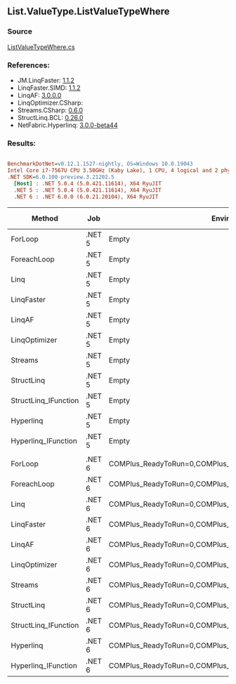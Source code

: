 ﻿## List.ValueType.ListValueTypeWhere

### Source
[ListValueTypeWhere.cs](../LinqBenchmarks/List/ValueType/ListValueTypeWhere.cs)

### References:
- JM.LinqFaster: [1.1.2](https://www.nuget.org/packages/JM.LinqFaster/1.1.2)
- LinqFaster.SIMD: [1.1.2](https://www.nuget.org/packages/LinqFaster.SIMD/1.0.3)
- LinqAF: [3.0.0.0](https://www.nuget.org/packages/LinqAF/3.0.0.0)
- LinqOptimizer.CSharp: [](https://www.nuget.org/packages/LinqOptimizer.CSharp/)
- Streams.CSharp: [0.6.0](https://www.nuget.org/packages/Streams.CSharp/0.6.0)
- StructLinq.BCL: [0.26.0](https://www.nuget.org/packages/StructLinq/0.26.0)
- NetFabric.Hyperlinq: [3.0.0-beta44](https://www.nuget.org/packages/NetFabric.Hyperlinq/3.0.0-beta44)

### Results:
``` ini

BenchmarkDotNet=v0.12.1.1527-nightly, OS=Windows 10.0.19043
Intel Core i7-7567U CPU 3.50GHz (Kaby Lake), 1 CPU, 4 logical and 2 physical cores
.NET SDK=6.0.100-preview.3.21202.5
  [Host] : .NET 5.0.4 (5.0.421.11614), X64 RyuJIT
  .NET 5 : .NET 5.0.4 (5.0.421.11614), X64 RyuJIT
  .NET 6 : .NET 6.0.0 (6.0.21.20104), X64 RyuJIT


```
|               Method |    Job |                                                   EnvironmentVariables |  Runtime | Count |        Mean |       Error |      StdDev |      Median | Ratio | RatioSD |   Gen 0 |  Gen 1 | Gen 2 | Allocated |
|--------------------- |------- |----------------------------------------------------------------------- |--------- |------ |------------:|------------:|------------:|------------:|------:|--------:|--------:|-------:|------:|----------:|
|              ForLoop | .NET 5 |                                                                  Empty | .NET 5.0 |   100 |    585.4 ns |     1.87 ns |     1.56 ns |    585.0 ns |  1.00 |    0.00 |       - |      - |     - |         - |
|          ForeachLoop | .NET 5 |                                                                  Empty | .NET 5.0 |   100 |    804.0 ns |     3.75 ns |     3.51 ns |    802.9 ns |  1.37 |    0.01 |       - |      - |     - |         - |
|                 Linq | .NET 5 |                                                                  Empty | .NET 5.0 |   100 |  1,531.3 ns |    10.91 ns |     9.67 ns |  1,529.4 ns |  2.62 |    0.02 |  0.0877 |      - |     - |     184 B |
|           LinqFaster | .NET 5 |                                                                  Empty | .NET 5.0 |   100 |  1,478.7 ns |    24.01 ns |    22.46 ns |  1,483.1 ns |  2.52 |    0.04 |  3.8605 |      - |     - |   8,088 B |
|               LinqAF | .NET 5 |                                                                  Empty | .NET 5.0 |   100 |  1,920.4 ns |    25.76 ns |    24.10 ns |  1,923.1 ns |  3.28 |    0.04 |       - |      - |     - |         - |
|        LinqOptimizer | .NET 5 |                                                                  Empty | .NET 5.0 |   100 | 55,075.9 ns |   969.35 ns |   906.73 ns | 55,263.8 ns | 94.15 |    1.52 | 73.9746 | 0.2441 |     - | 155,449 B |
|              Streams | .NET 5 |                                                                  Empty | .NET 5.0 |   100 |  2,373.1 ns |     9.04 ns |     8.45 ns |  2,372.9 ns |  4.05 |    0.02 |  0.4044 |      - |     - |     848 B |
|           StructLinq | .NET 5 |                                                                  Empty | .NET 5.0 |   100 |    685.6 ns |     1.13 ns |     1.00 ns |    685.6 ns |  1.17 |    0.00 |  0.0191 |      - |     - |      40 B |
| StructLinq_IFunction | .NET 5 |                                                                  Empty | .NET 5.0 |   100 |    597.4 ns |     2.21 ns |     1.96 ns |    597.3 ns |  1.02 |    0.00 |       - |      - |     - |         - |
|            Hyperlinq | .NET 5 |                                                                  Empty | .NET 5.0 |   100 |  1,169.0 ns |     4.18 ns |     3.71 ns |  1,169.6 ns |  2.00 |    0.01 |       - |      - |     - |         - |
|  Hyperlinq_IFunction | .NET 5 |                                                                  Empty | .NET 5.0 |   100 |    811.9 ns |     1.49 ns |     1.32 ns |    811.6 ns |  1.39 |    0.00 |       - |      - |     - |         - |
|                      |        |                                                                        |          |       |             |             |             |             |       |         |         |        |       |           |
|              ForLoop | .NET 6 | COMPlus_ReadyToRun=0,COMPlus_TC_QuickJitForLoops=1,COMPlus_TieredPGO=1 | .NET 6.0 |   100 |    579.7 ns |     1.85 ns |     1.64 ns |    579.7 ns |  1.00 |    0.00 |       - |      - |     - |         - |
|          ForeachLoop | .NET 6 | COMPlus_ReadyToRun=0,COMPlus_TC_QuickJitForLoops=1,COMPlus_TieredPGO=1 | .NET 6.0 |   100 |  1,017.6 ns |     4.77 ns |     4.23 ns |  1,018.7 ns |  1.76 |    0.01 |       - |      - |     - |         - |
|                 Linq | .NET 6 | COMPlus_ReadyToRun=0,COMPlus_TC_QuickJitForLoops=1,COMPlus_TieredPGO=1 | .NET 6.0 |   100 |  1,379.5 ns |    21.33 ns |    22.82 ns |  1,372.3 ns |  2.39 |    0.04 |  0.0877 |      - |     - |     184 B |
|           LinqFaster | .NET 6 | COMPlus_ReadyToRun=0,COMPlus_TC_QuickJitForLoops=1,COMPlus_TieredPGO=1 | .NET 6.0 |   100 |  1,503.1 ns |    22.40 ns |    20.95 ns |  1,497.9 ns |  2.59 |    0.04 |  3.8605 |      - |     - |   8,088 B |
|               LinqAF | .NET 6 | COMPlus_ReadyToRun=0,COMPlus_TC_QuickJitForLoops=1,COMPlus_TieredPGO=1 | .NET 6.0 |   100 |  3,035.9 ns |    16.78 ns |    14.87 ns |  3,032.8 ns |  5.24 |    0.03 |       - |      - |     - |         - |
|        LinqOptimizer | .NET 6 | COMPlus_ReadyToRun=0,COMPlus_TC_QuickJitForLoops=1,COMPlus_TieredPGO=1 | .NET 6.0 |   100 | 53,368.9 ns | 1,358.03 ns | 4,004.17 ns | 50,668.5 ns | 99.09 |    3.92 | 74.0356 |      - |     - | 155,009 B |
|              Streams | .NET 6 | COMPlus_ReadyToRun=0,COMPlus_TC_QuickJitForLoops=1,COMPlus_TieredPGO=1 | .NET 6.0 |   100 |  2,105.6 ns |    13.08 ns |    11.60 ns |  2,105.6 ns |  3.63 |    0.02 |  0.4044 |      - |     - |     848 B |
|           StructLinq | .NET 6 | COMPlus_ReadyToRun=0,COMPlus_TC_QuickJitForLoops=1,COMPlus_TieredPGO=1 | .NET 6.0 |   100 |    671.4 ns |     2.98 ns |     2.64 ns |    672.1 ns |  1.16 |    0.01 |  0.0191 |      - |     - |      40 B |
| StructLinq_IFunction | .NET 6 | COMPlus_ReadyToRun=0,COMPlus_TC_QuickJitForLoops=1,COMPlus_TieredPGO=1 | .NET 6.0 |   100 |    583.0 ns |     1.04 ns |     0.81 ns |    583.1 ns |  1.01 |    0.00 |       - |      - |     - |         - |
|            Hyperlinq | .NET 6 | COMPlus_ReadyToRun=0,COMPlus_TC_QuickJitForLoops=1,COMPlus_TieredPGO=1 | .NET 6.0 |   100 |  1,092.9 ns |     4.79 ns |     4.00 ns |  1,094.0 ns |  1.88 |    0.01 |       - |      - |     - |         - |
|  Hyperlinq_IFunction | .NET 6 | COMPlus_ReadyToRun=0,COMPlus_TC_QuickJitForLoops=1,COMPlus_TieredPGO=1 | .NET 6.0 |   100 |    825.1 ns |     1.81 ns |     1.51 ns |    825.6 ns |  1.42 |    0.00 |       - |      - |     - |         - |
